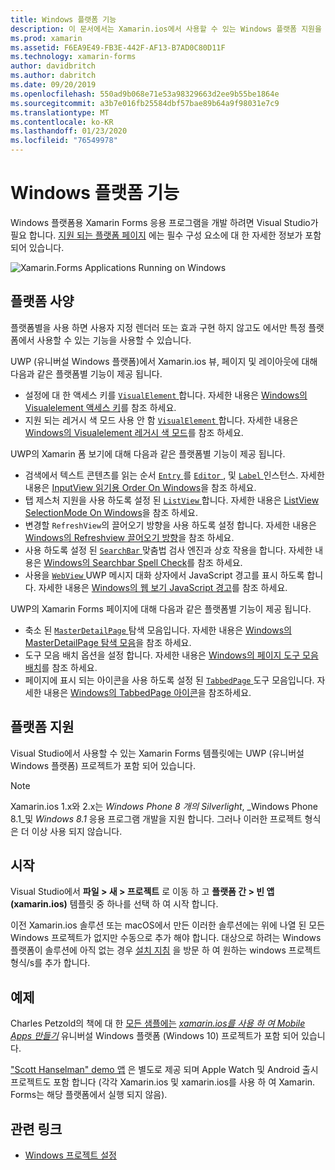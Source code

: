 ```yaml
---
title: Windows 플랫폼 기능
description: 이 문서에서는 Xamarin.ios에서 사용할 수 있는 Windows 플랫폼 지원을 설명 합니다.
ms.prod: xamarin
ms.assetid: F6EA9E49-FB3E-442F-AF13-B7AD0C80D11F
ms.technology: xamarin-forms
author: davidbritch
ms.author: dabritch
ms.date: 09/20/2019
ms.openlocfilehash: 550ad9b068e71e53a98329663d2ee9b55be1864e
ms.sourcegitcommit: a3b7e016fb25584dbf57bae89b64a9f98031e7c9
ms.translationtype: MT
ms.contentlocale: ko-KR
ms.lasthandoff: 01/23/2020
ms.locfileid: "76549978"
---
```

# <a name="windows-platform-features"></a>Windows 플랫폼 기능

Windows 플랫폼용 Xamarin Forms 응용 프로그램을 개발 하려면 Visual Studio가 필요 합니다. [지원 되는 플랫폼 페이지](~/get-started/supported-platforms.md) 에는 필수 구성 요소에 대 한 자세한 정보가 포함 되어 있습니다.

![](images/allhanselman.png "Xamarin.Forms Applications Running on Windows")

## <a name="platform-specifics"></a>플랫폼 사양

플랫폼별을 사용 하면 사용자 지정 렌더러 또는 효과 구현 하지 않고도 에서만 특정 플랫폼에서 사용할 수 있는 기능을 사용할 수 있습니다.

UWP (유니버설 Windows 플랫폼)에서 Xamarin.ios 뷰, 페이지 및 레이아웃에 대해 다음과 같은 플랫폼별 기능이 제공 됩니다.

- 설정에 대 한 액세스 키를 [ `VisualElement` ](xref:Xamarin.Forms.VisualElement)합니다. 자세한 내용은 [Windows의 Visualelement 액세스 키](visualelement-access-keys.md)를 참조 하세요.
- 지원 되는 레거시 색 모드 사용 안 함 [ `VisualElement` ](xref:Xamarin.Forms.VisualElement)합니다. 자세한 내용은 [Windows의 Visualelement 레거시 색 모드](legacy-color-mode.md)를 참조 하세요.

UWP의 Xamarin 폼 보기에 대해 다음과 같은 플랫폼별 기능이 제공 됩니다.

- 검색에서 텍스트 콘텐츠를 읽는 순서 [ `Entry` ](xref:Xamarin.Forms.Entry)를 [ `Editor` ](xref:Xamarin.Forms.Editor), 및 [ `Label` ](xref:Xamarin.Forms.Label) 인스턴스. 자세한 내용은 [InputView 읽기용 Order On Windows](inputview-reading-order.md)을 참조 하세요.
- 탭 제스처 지원을 사용 하도록 설정 된 [ `ListView` ](xref:Xamarin.Forms.ListView)합니다. 자세한 내용은 [ListView SelectionMode On Windows](listview-selectionmode.md)을 참조 하세요.
- 변경할 `RefreshView`의 끌어오기 방향을 사용 하도록 설정 합니다. 자세한 내용은 [Windows의 Refreshview 끌어오기 방향](refreshview-pulldirection.md)을 참조 하세요.
- 사용 하도록 설정 된 [ `SearchBar` ](xref:Xamarin.Forms.SearchBar) 맞춤법 검사 엔진과 상호 작용을 합니다. 자세한 내용은 [Windows의 Searchbar Spell Check](searchbar-spell-check.md)를 참조 하세요.
- 사용을 [ `WebView` ](xref:Xamarin.Forms.WebView) UWP 메시지 대화 상자에서 JavaScript 경고를 표시 하도록 합니다. 자세한 내용은 [Windows의 웹 보기 JavaScript 경고](webview-javascript-alert.md)를 참조 하세요.

UWP의 Xamarin Forms 페이지에 대해 다음과 같은 플랫폼별 기능이 제공 됩니다.

- 축소 된 [ `MasterDetailPage` ](xref:Xamarin.Forms.MasterDetailPage) 탐색 모음입니다. 자세한 내용은 [Windows의 MasterDetailPage 탐색 모음](masterdetailpage-navigation-bar.md)을 참조 하세요.
- 도구 모음 배치 옵션을 설정 합니다. 자세한 내용은 [Windows의 페이지 도구 모음 배치](page-toolbar-placement.md)를 참조 하세요.
- 페이지에 표시 되는 아이콘을 사용 하도록 설정 된 [ `TabbedPage` ](xref:Xamarin.Forms.TabbedPage) 도구 모음입니다. 자세한 내용은 [Windows의 TabbedPage 아이콘](tabbedpage-icons.md)을 참조하세요.

## <a name="platform-support"></a>플랫폼 지원

Visual Studio에서 사용할 수 있는 Xamarin Forms 템플릿에는 UWP (유니버설 Windows 플랫폼) 프로젝트가 포함 되어 있습니다.

> [!NOTE]
> Xamarin.ios 1.x와 2.x는 _Windows Phone 8 개의 Silverlight_, _Windows Phone 8.1_및 _Windows 8.1_ 응용 프로그램 개발을 지원 합니다. 그러나 이러한 프로젝트 형식은 더 이상 사용 되지 않습니다.

## <a name="getting-started"></a>시작

Visual Studio에서 **파일 > 새 > 프로젝트** 로 이동 하 고 **플랫폼 간 > 빈 앱 (xamarin.ios)** 템플릿 중 하나를 선택 하 여 시작 합니다.

이전 Xamarin.ios 솔루션 또는 macOS에서 만든 이러한 솔루션에는 위에 나열 된 모든 Windows 프로젝트가 없지만 수동으로 추가 해야 합니다. 대상으로 하려는 Windows 플랫폼이 솔루션에 아직 없는 경우 [설치 지침](installation/index.md) 을 방문 하 여 원하는 windows 프로젝트 형식/s를 추가 합니다.

## <a name="samples"></a>예제

Charles Petzold의 책에 대 한 [모든 샘플에는](https://github.com/xamarin/xamarin-forms-book-preview-2) [*xamarin.ios를 사용 하 여 Mobile Apps 만들기*](~/xamarin-forms/creating-mobile-apps-xamarin-forms/index.md) 유니버설 Windows 플랫폼 (Windows 10) 프로젝트가 포함 되어 있습니다.

["Scott Hanselman" demo 앱](https://github.com/jamesmontemagno/Hanselman.Forms) 은 별도로 제공 되며 Apple Watch 및 Android 출시 프로젝트도 포함 합니다 (각각 Xamarin.ios 및 xamarin.ios를 사용 하 여 Xamarin. Forms는 해당 플랫폼에서 실행 되지 않음).

## <a name="related-links"></a>관련 링크

- [Windows 프로젝트 설정](~/xamarin-forms/platform/windows/installation/index.md)

